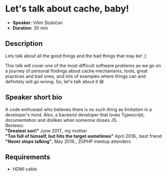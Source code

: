 # Let's talk about cache, baby!

- __Speaker__: Vilim Stubičan
- __Duration__: 30 min

## Description

Lets talk about all the good things and the bad things that may be! ;)

This talk will cover one of the most difficult software problems as we go on a journey of personal findings about cache mechanisms, tools, great practices and bad ones, and lots of examples where things can and definitely will go wrong. So, let's talk about it 😄


## Speaker short bio

A code enthusiast who believes there is no such thing as limitation in a developer's mind. 
Also, a backend developer that loves Typescript, documentation and dislikes when someone disses JS.\
Reviews:\
**"Greatest son!"** June 2017., my mother\
**"Too full of himself, but hits the target sometimes"** April 2018., best friend\
**"Never stops talking"**, May 2019., ZGPHP meetup attenders

## Requirements
- HDMI cable
